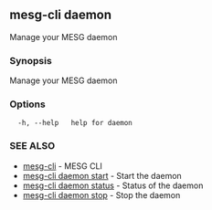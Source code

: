 ## mesg-cli daemon

Manage your MESG daemon

### Synopsis

Manage your MESG daemon

### Options

```
  -h, --help   help for daemon
```

### SEE ALSO

* [mesg-cli](mesg-cli.md)	 - MESG CLI
* [mesg-cli daemon start](mesg-cli_daemon_start.md)	 - Start the daemon
* [mesg-cli daemon status](mesg-cli_daemon_status.md)	 - Status of the daemon
* [mesg-cli daemon stop](mesg-cli_daemon_stop.md)	 - Stop the daemon

